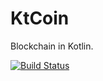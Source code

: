 # KtCoin

Blockchain in Kotlin.

[![Build Status](https://travis-ci.com/dominikrys/ktcoin.svg?token=9AstUw2ztRiVk1C3ZPsd&branch=master)](https://travis-ci.com/dominikrys/ktcoin)